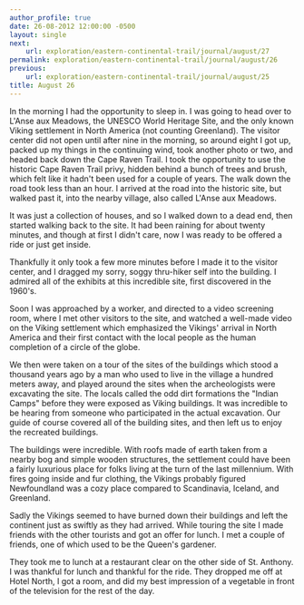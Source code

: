 ```yaml
---
author_profile: true
date: 26-08-2012 12:00:00 -0500
layout: single
next:
    url: exploration/eastern-continental-trail/journal/august/27
permalink: exploration/eastern-continental-trail/journal/august/26
previous:
    url: exploration/eastern-continental-trail/journal/august/25
title: August 26
---
```

In the morning I had the opportunity to sleep in. I was going to head over to L'Anse aux Meadows, the UNESCO World Heritage Site, and the only known Viking settlement in North America (not counting Greenland). The visitor center did not open until after nine in the morning, so around eight I got up, packed up my things in the continuing wind, took another photo or two, and headed back down the Cape Raven Trail.
I took the opportunity to use the historic Cape Raven Trail privy, hidden behind a bunch of trees and brush, which felt like it hadn't been used for a couple of years. The walk down the road took less than an hour. I arrived at the road into the historic site, but walked past it, into the nearby village, also called L'Anse aux Meadows.

It was just a collection of houses, and so I walked down to a dead end, then started walking back to the site. It had been raining for about twenty minutes, and though at first I didn't care, now I was ready to be offered a ride or just get inside.

Thankfully it only took a few more minutes before I made it to the visitor center, and I dragged my sorry, soggy thru-hiker self into the building. I admired all of the exhibits at this incredible site, first discovered in the 1960's.

Soon I was approached by a worker, and directed to a video screening room, where I met other visitors to the site, and watched a well-made video on the Viking settlement which emphasized the Vikings' arrival in North America and their first contact with the local people as the human completion of a circle of the globe.

We then were taken on a tour of the sites of the buildings which stood a thousand years ago by a man who used to live in the village a hundred meters away, and played around the sites when the archeologists were excavating the site. The locals called the odd dirt formations the "Indian Camps" before they were exposed as Viking buildings. It was incredible to be hearing from someone who participated in the actual excavation. Our guide of course covered all of the building sites, and then left us to enjoy the recreated buildings.

The buildings were incredible. With roofs made of earth taken from a nearby bog and simple wooden structures, the settlement could have been a fairly luxurious place for folks living at the turn of the last millennium. With fires going inside and fur clothing, the Vikings probably figured Newfoundland was a cozy place compared to Scandinavia, Iceland, and Greenland.

Sadly the Vikings seemed to have burned down their buildings and left the continent just as swiftly as they had arrived. While touring the site I made friends with the other tourists and got an offer for lunch. I met a couple of friends, one of which used to be the Queen's gardener.

They took me to lunch at a restaurant clear on the other side of St. Anthony. I was thankful for lunch and thankful for the ride. They dropped me off at Hotel North, I got a room, and did my best impression of a vegetable in front of the television for the rest of the day.